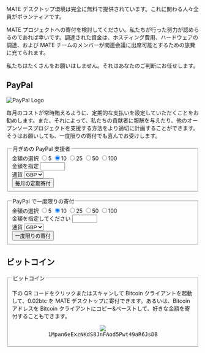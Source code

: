 <!--
.. link:
.. description:
.. tags: 
.. date: 2012-05-22 11:54:14
.. title: 寄付
.. slug: donate
-->

MATE デスクトップ環境は完全に無料で提供されています。これに関わる人々全員がボランティアです。

MATE プロジェクトへの寄付を検討してください。私たちが行った努力が認めらるのであれば幸いです。調達された資金は、ホスティング費用、ハードウェアの調達、および MATE チームのメンバーが関連会議に出席可能とするための旅費に充てられます。

私たちはたくさんをお願いはしません。それはあなたのご判断にお任せします。

<style>
img.centered {
    display: block;
    margin-left: auto;
    margin-right: auto }
</style>

## PayPal

<img class="right" src="https://www.paypalobjects.com/webstatic/mktg/Logo/pp-logo-100px.png" alt="PayPal Logo">

毎月のコストが常時賄えるように、定期的な支払いを設定していただくことをお勧めします。また、それによって、私たちの貢献者に報酬を与えたり、他のオープンソースプロジェクトを支援する方法をより適切に計画することができます。そうはお願いしても、一度限りの寄付でも喜んでお受けします。

<div class="bs-docs-section">
  <div class="well">
    <form name="monthly" class="form-horizontal" action="https://www.paypal.com/cgi-bin/webscr" onsubmit="return validateMonthlyForm()" method="post">
      <fieldset>
        <legend>月ぎめの PayPal 支援者</legend>
        <div class="row">
          <label class="control-label">金額の選択</label>
          <label class="badge badge-info btn-mini"><input type="radio" name="amt" value="5">5</label>
          <label class="badge badge-success btn-mini"><input type="radio" name="amt" value="10" checked>10</label>
          <label class="badge badge-warning btn-mini"><input type="radio" name="amt" value="25">25</label>
          <label class="badge badge-important btn-mini"><input type="radio" name="amt" value="50">50</label>
          <label class="badge badge-inverse btn-mini"><input type="radio" name="amt" value="100">100</label>
        </div>
        <div class="row">
          <label for="monthly-specifyAmount" class="control-label">金額を指定</label>
          <input type="text" id="monthly-specifyAmount" name="other" value="" size="5" maxlength="5"/>
        </div>
        <div class="row">
          <label for="monthly-currency" class="control-label">通貨</label>
          <select id="monthly-currency" class="form-control" name="currency_code">
            <option>EUR</option>
            <option>USD</option>
            <option selected="">GBP</option>
          </select>
        </div>
        <button type="submit" class="btn btn-primary">毎月の定期寄付</button>
      </fieldset>
      <input type="hidden" name="cmd" value="_xclick-subscriptions">
      <input type="hidden" name="business" value="6282B4CZGVCB6">
      <input type="hidden" name="item_name" value="MATE Desktop Monthly Supporter">
      <input type="hidden" name="no_shipping" value="1">
      <input type="hidden" name="no_note" value="1">
      <input type="hidden" name="charset" value="UTF-8">
      <input type="hidden" name="a3" value="">
      <input type="hidden" name="p3" value="1">
      <input type="hidden" name="t3" value="M">
      <input type="hidden" name="src" value="1">
      <input type="hidden" name="sra" value="1">
      <input type="hidden" name="return" value="https://mate-desktop.org/donation-completed/">
      <input type="hidden" name="cancel_return" value="https://mate-desktop.org/donation-cancelled/">
    </form>
  </div>

  <div class="well">
    <form name="single" class="form-horizontal" action="https://www.paypal.com/cgi-bin/webscr" onsubmit="return validateSingleForm()" method="post">
      <fieldset>
        <legend>PayPal で一度限りの寄付</legend>
        <div class="row">
          <label class="control-label">金額の選択</label>
          <label class="badge badge-info btn-mini"><input type="radio" name="amt" value="5">5</label>
          <label class="badge badge-success btn-mini"><input type="radio" name="amt" value="10" checked>10</label>
          <label class="badge badge-warning btn-mini"><input type="radio" name="amt" value="25">25</label>
          <label class="badge badge-important btn-mini"><input type="radio" name="amt" value="50">50</label>
          <label class="badge badge-inverse btn-mini"><input type="radio" name="amt" value="100">100</label>
        </div>
        <div class="row">
          <label for="one-time-specifyAmount" class="control-label">金額を指定してください</label>
          <input id="one-time-specifyAmount" type="text" name="other" value="" size="5" maxlength="5">
        </div>
        <div class="row">
          <label for="one-time-currency" class="control-label">通貨</label>
          <select id="one-time-currency" class="form-control" name="currency_code">
            <option>EUR</option>
            <option>USD</option>
            <option selected="">GBP</option>
          </select>
        </div>
        <button type="submit" class="btn btn-primary">一度限りの寄付</button>
      </fieldset>
      <input type="hidden" name="cmd" value="_xclick">
      <input type="hidden" name="business" value="6282B4CZGVCB6">
      <input type="hidden" name="item_name" value="MATE Desktop One-time Donation">
      <input type="hidden" name="no_shipping" value="1">
      <input type="hidden" name="no_note" value="1">
      <input type="hidden" name="charset" value="UTF-8">
      <input type="hidden" name="amount" value="">
      <input type="hidden" name="src" value="1">
      <input type="hidden" name="sra" value="1">
      <input type="hidden" name="return" value="https://mate-desktop.org/donation-completed/">
      <input type="hidden" name="cancel_return" value="https://mate-desktop.org/donation-cancelled/">
    </form>
  </div>
</div>

## ビットコイン

<div class="bs-docs-section">
  <div class="well">
    <fieldset>
      <legend>ビットコイン</legend>
      <p>下の QR コードをクリックまたはスキャンして Bitcoin クライアントを起動して、0.02btc を MATE デスクトップに寄付できます。あるいは、Bitcoin アドレスを Bitcoin クライアントにコピー&ペーストして、好きな金額を寄付することもできます。</p>
      <p align="center">
      <a href="bitcoin:1Mpan6eExzNKdS8JnFAod5Pwt49aR6JsDB?amount=0.02&label=MATE%20Desktop">
        <img src="https://chart.googleapis.com/chart?chs=384x384&cht=qr&chl=bitcoin:1Mpan6eExzNKdS8JnFAod5Pwt49aR6JsDB?amount=0.02&message=Donate_0.02_btc_to_MATE_Desktop" /></a>
      <br />
      <span style="font-family: monospace;">1Mpan6eExzNKdS8JnFAod5Pwt49aR6JsDB</span>
      </p>
    </fieldset>
  </div>
</div>

<script type="text/javascript">
  function validateMonthlyForm() {
    var n = document.forms["毎月"]["その他"].value;
      if (n) {
        if (!isNaN(parseFloat(n)) && isFinite(n) && (n > 0)) {
          document.forms["毎月"]["a3"].value = n;
          return true;
        } else {
          alert("適当な寄付額を入力してください - 感謝します！");
          document.forms["毎月"]["その他"].value = "";
          return false;
        }
      }
      else {
        document.forms["毎月"]["a3"].value = document.forms["monthly"]["amt"].value;
        return true;
      }
  }

  function validateSingleForm() {
    var n = document.forms["一度限り"]["その他"].value;
      if (n) {
        if (!isNaN(parseFloat(n)) && isFinite(n) && (n > 0)) {
          document.forms["single"]["amount"].value = n;
          return true;
        } else {
          alert("適当な寄付額を入力してください - 感謝します！");
          document.forms["single"]["other"].value = "";
          return false;
        }
      }
      else {
        document.forms["一度限り"]["金額"].value = document.forms["single"]["amt"].value;
        return true;
      }
  }
</script>
